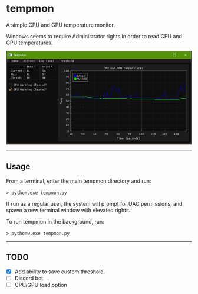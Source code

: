 # tempmon
A simple CPU and GPU temperature monitor.

Windows seems to require Administrator rights in order to read CPU and GPU temperatures.

![Screenshot of tempmon](screenshots/screenshot_1.png "Screenshot of tempmon")

---

## Usage


From a terminal, enter the main tempmon directory and run:

```> python.exe tempmon.py```

If run as a regular user, the system will prompt for UAC permissions, and spawn a new terminal window with elevated rights. 

To run tempmon in the background, run:

```> pythonw.exe tempmon.py```

---

## TODO

-  [x] Add ability to save custom threshold.
-  [ ] Discord bot
-  [ ] CPU/GPU load option